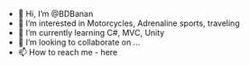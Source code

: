 - 👋 Hi, I’m @BDBanan
- 👀 I’m interested in Motorcycles, Adrenaline sports, traveling
- 🌱 I’m currently learning C#, MVC, Unity
- 💞️ I’m looking to collaborate on ...
- 📫 How to reach me - here

<!---
BDBanan/BDBanan is a ✨ special ✨ repository because its `README.md` (this file) appears on your GitHub profile.
You can click the Preview link to take a look at your changes.
--->
